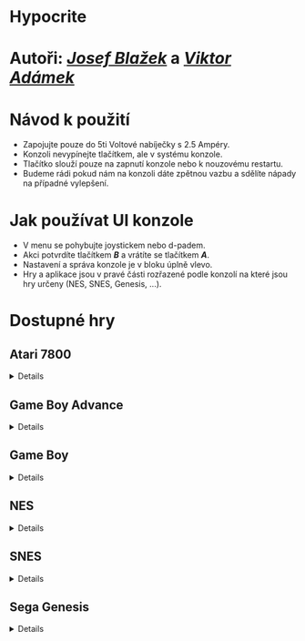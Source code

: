 # Hypocrite

# Autoři: [*Josef Blažek*](mailto:josefblazek004@gymuo.cz?subject=[HypocriteGuide]) a [*Viktor Adámek*](mailto:xadamek@gymuo.cz?subject=[HypocriteGuide])

# Návod k použití

- Zapojujte pouze do 5ti Voltové nabíječky s 2.5 Ampéry.
- Konzoli nevypínejte tlačítkem, ale v systému konzole.
- Tlačítko slouží pouze na zapnutí konzole nebo k nouzovému restartu.
- Budeme rádi pokud nám na konzoli dáte zpětnou vazbu a sdělíte nápady na případné vylepšení.

# Jak používat UI konzole
- V menu se pohybujte joystickem nebo d-padem.
- Akci potvrdíte tlačítkem ***B*** a vrátíte se tlačítkem ***A***.
- Nastavení a správa konzole je v bloku úplně vlevo.
- Hry a aplikace jsou v pravé části rozřazené podle konzolí na které jsou hry určeny (NES, SNES, Genesis, ...).

# Dostupné hry

## Atari 7800

<details>

- Ace of Aces = *simulátor bitev v letadle 1H*
> <img src="https://i.ytimg.com/vi/059zzI6sdxo/hqdefault.jpg" width="40%" height="40%">
- Alian Brigade = *zabij nepřátele 1H*
> <img src="https://www.retrogames.cz/games/1101/A78_01.gif" width="40%" height="40%">
- Asteroids = *znič asteroidy 1H*
> <img src="https://www.retrogames.cz/games/125/A78_02.gif" width="40%" height="40%">
- Baseball = *baseball 1H*
> <img src="http://www.retroplace.com/pics/atari7800/ingames/9741--pete-rose-baseball.png" width="40%" height="40%">
- Basketbrawl = *basketbal 1-2H*
> <img src="https://www.retrogames.cz/games/1370/A78_02.gif" width="40%" height="40%">
- Centipede = *zabij housenku 1-2H*
> <img src="https://www.retrogames.cz/games/137/A78_03.gif" width="40%" height="40%">
- Dig Dug = *zabij všechny příšerky 1-2H*
> <img src="https://www.retrogames.cz/games/012/NES_01.gif" width="40%" height="40%">  
- Dokey Kong Junior = *platformovka 1-2H*
> <img src="https://www.retrogames.cz/games/002/NES_01.gif" width="40%" height="40%"> 
- Galaga = *sestřel nepřátele 1-2H*
> <img src="https://play-lh.googleusercontent.com/6wgqRZPm-mrGSGiScuUfL5qOgSMYHpeA9fLsa4Jah3NYDSUYukDQDAdvoLuDkrz9TMc" width="40%" height="40%"> 
- Ms. Pacman = *pacman 1-2H*
> <img src="https://upload.wikimedia.org/wikipedia/en/thumb/6/6c/Mspacman.png/220px-Mspacman.png" width="40%" height="40%">
- Pole Position = *závodní hra 1H*
> <img src="https://i1.sndcdn.com/artworks-8YnYCB4iazGbr0JZ-ExacBQ-t500x500.jpg" width="40%" height="40%">
  
</details>

## Game Boy Advance

<details>
  
- Doom = *střílečka 1H*
> <img src="https://i.ytimg.com/vi/ME71RF1rCfI/hqdefault.jpg" width="40%" height="40%">
- Doom II = *střílečka 1H*
> <img src="https://i.ytimg.com/vi/zYNo9eApS_o/maxresdefault.jpg" width="40%" height="40%">
- The Legend of Zelda: A Link to the Past & Four swords = *RPG 1H*
> <img src="https://www.retrogames.cz/games/283/SNES_01.gif" width="40%" height="40%">
- The Legend of Zelda: The Minish Cap = *RPG 1H*
> <img src="https://upload.wikimedia.org/wikipedia/en/thumb/b/b8/MinishCap.png/220px-MinishCap.png" width="40%" height="40%">
- Mario & Luigi: Superstar Saga = *RPG 1H*
> <img src="https://upload.wikimedia.org/wikipedia/en/thumb/0/03/MarioAndLuigiSuperstarSagaGBABattle.png/220px-MarioAndLuigiSuperstarSagaGBABattle.png" width="40%" height="40%"> 
- Mario Kart: Super Circuit = *závodní hra 1-2H*
> <img src="http://1.bp.blogspot.com/-2aQPnw
  6uko/Tv66F6-BxqI/AAAAAAAAAms/fr_twzJTSR4/s1600/Mario+Kart+Super+Circuit.jpg" width="40%" height="40%">  
- Pokemon: Emerald Version = *RPG 1H*
> <img src="https://fs-prod-cdn.nintendo-europe.com/media/images/migration/games_7/screenshots/gameboy_advance/pokmon_emerald/pokmon_emerald_8.jpg" width="40%" height="40%"> 
- Pokemon: FireRed Version = *RPG 1H*
> <img src="https://assets.pokemon.com/assets/cms/img/video-games/fireredleafgreen/screenshots/firered_leafgreen_ss1.jpg" width="40%" height="40%">
- Rayman: 10th Anniversary = *platformovka 1H*
> <img src="https://gamefabrique.com/storage/screenshots/ps2/rayman-10th-anniversary-08.png" width="40%" height="40%">
- Super Mario Advance = *platformovka 1H*
> <img src="https://m.media-amazon.com/images/I/51FT1YDAuOL.jpg" width="40%" height="40%">
- Super Mario Advance 2: Super Mario World = *platformovka 1H*
> <img src="https://s.uvlist.net/l/y2006/04/14300.jpg" width="40%" height="40%">
- Super Mario Advance 3: 
  i's Island = *platformovka 1H*
> <img src="https://www.mobygames.com/images/promo/original/1548356150-3554788663.jpg" width="40%" height="40%">
- Super Mario Advance 4: Super Mario Bros 3 = *platformovka 1H*
> <img src="https://upload.wikimedia.org/wikipedia/en/thumb/0/0a/Super_Mario_Advance_4_screenshot.png/220px-Super_Mario_Advance_4_screenshot.png" width="40%" height="40%">
  
</details>

## Game Boy

<details>
  
- Dr. Mario = *zabij viry 1-2H*
> <img src="https://gamefaqs.gamespot.com/a/screen/full/2/3/5/70235.jpg" width="40%" height="40%">
- Final Fantasy Adventure = *RPG 1H*
> <img src="https://i.ytimg.com/vi/di5Vhk3AEUc/hqdefault.jpg" width="40%" height="40%">
- Pokemon: Blue version = *RPG 1H*
> <img src="https://www.retrogames.cz/games/284/GB_01.gif" width="40%" height="40%">
- Pokemon: Red version = *RPG 1H*
> <img src="https://www.retrogames.cz/games/285/GB_00.gif" width="40%" height="40%"> 
- Pokemon: Yellow version = *RPG 1H*
> <img src="https://encrypted-tbn0.gstatic.com/images?q=tbn:ANd9GcSpyq5RDq-jw3k2x2zh8VMemNgOYQhQYFavoiD_SUuSHsLtlwvnvo9MiDScs8h0HsqKG-4&usqp=CAU" width="40%" height="40%">
- Super Mario Land = *platformovka 1H*
> <img src="https://www.retrogames.cz/games/145/GB_01.gif" width="40%" height="40%">
- Super Mario Land 2: 6 Golden Coins = *platformovka 1H*
> <img src="https://www.retrogames.cz/games/146/GB_01.gif" width="40%" height="40%">
- Wario Land: Super Mario Land 3 = *platformovka 1H*
> <img src="https://img.delvenetworks.com/gdX9KjCLT1wmBYosX6fyt0/6BjmXRMDTDYtY3Kbtcd-ds/twm.540x324.jpeg" width="40%" height="40%">
- Wario Land II = *platformovka 1H*
> <img src="https://www.retrogamer.net/wp-content/uploads/2013/10/wario_land_2_gbc_screenshot2.gif" width="40%" height="40%">
  
</details>

## NES

<details>

- Contra = *střílečka 1H*
> <img src="https://www.svetandroida.cz/media/2018/02/NES-hry-Contra.jpg" width="40%" height="40%">
- Kirby's Adventure = *platformovka 1H*
> <img src="https://www.retrogames.cz/games/316/NES_01.gif" width="40%" height="40%">
- Legend of Zelda = *RPG 1H*
> <img src="https://cdn.vox-cdn.com/thumbor/SRhDwS0dV41zu2-WEnxCZ-EjrUw=/1400x1400/filters:format(jpeg)/cdn.vox-cdn.com/uploads/chorus_asset/file/13247741/DpJgQJmU0AAyQFs.jpg" width="40%" height="40%">
- Mega Man 5 = *střílečka 1H*
> <img src="https://emu-russia.net/gdb/nes/Megaman_V_5.png" width="40%" height="40%">
- Metroid = *střílečka 1H*
> <img src="https://www.cdh.cz/galerie/22608-1.jpg" width="40%" height="40%">
- Mike Tyson's Punch-Out!! = *boxovací hra 1H*
> <img src="https://www.everything80spodcast.com/wp-content/uploads/2019/08/mike-tysons-punch-out-tyson-e1507021527866.jpg" width="40%" height="40%">
- Super Mario Bros. = *platformovka 1-2H*
> <img src="https://burzovnisvet.cz/wp-content/uploads/2021/09/super-mario-bros-2.jpg" width="40%" height="40%">
- Super Mario Bros. 2 = *platformovka 1-2H*
> <img src="https://upload.wikimedia.org/wikipedia/en/b/bb/Smb2_comparison.png" width="40%" height="40%">
- Super Mario Bros. 3 = *platformovka 1-2H*
> <img src="https://im.tiscali.cz/games/2021/07/15/1305773-super-mario-bros-3-pc-demo-base_16x9.jpg.1152?1626341373.0" width="40%" height="40%">
- Tetris = *tetris... 1H*
> <img src="https://www.retrogames.cz/games/1030/NES_03.gif" width="40%" height="40%">
- Zelda II - The adventure of Link = *RPG 1H*
> <img src="https://i.ytimg.com/vi/WQuRIrnD2y4/maxresdefault.jpg" width="40%" height="40%">

</details>

## SNES

<details>

- Alien vs Predator = *mlátička 1H*
> <img src="https://i0.wp.com/forgottentreasuresgames.com/wp-content/uploads/2020/12/AVP-SNES-11.gif?fit=350%2C305&ssl=1" width="40%" height="40%">
- Chrono Trigger = *RPG 1H*
> <img src="https://thumbor.forbes.com/thumbor/711x552/https://specials-images.forbesimg.com/imageserve/5e67f54f7d6f2600068f2775/The-teleporter-in-Chrono-Trigger--where-Marle-disappears-/960x0.jpg?fit=scale" width="40%" height="40%">
- Donkey Kong Country = *platformovka 1-2H*
> <img src="https://images.eurogamer.net/2014/usgamer/dkc-spot3.gif/EG11/resize/700x-1/format/jpg/quality/70" width="40%" height="40%">
- EarthBound = *RPG 1H*
> <img src="https://www.retrogames.cz/games/882/SNES_03.gif" width="40%" height="40%">
- Kirby Super Star = *platformovka 1H*
> <img src="https://www.retrogames.cz/games/802/SNES_01.gif" width="40%" height="40%">
- The Legend of Zelda: A Link to the Past = *RPG 1H*
> <img src="https://www.retrogames.cz/games/283/SNES_01.gif" width="40%" height="40%">
- NHL 96 = *hokej 1-2H*
> <img src="https://i.ytimg.com/vi/zHD9nJjWIq0/maxresdefault.jpg" width="40%" height="40%">
- Super Bomberman = *znič bombami nepřítele 1-4H*
> <img src="https://upload.wikimedia.org/wikipedia/en/thumb/b/ba/SNES_Super_Bomberman_%28Battle_Mode%29.png/200px-SNES_Super_Bomberman_%28Battle_Mode%29.png" width="40%" height="40%">
- Super Bomberman 2 = *znič bombami nepřítele 1-4H*
> <img src="https://www.retrogames.cz/games/1365/SNES_01.gif" width="40%" height="40%">
- Super Bomberman 3 = *znič bombami nepřítele 1-4H*
> <img src="https://www.retrogames.cz/games/1426/SNES_01.gif" width="40%" height="40%">
- Super Mario All-Stars = *platformovka 1-2H*
> <img src="https://www.retrogames.cz/games/764/SNES_01.gif" width="40%" height="40%">
- Super Mario Kart = *závodní hra 1-2H*
> <img src="https://i.ytimg.com/vi/AlAmXXNz5ac/hqdefault.jpg" width="40%" height="40%">
- Super Mario RPG: Legend of the Seven stars = *RPG 1H*
> <img src="https://img.delvenetworks.com/gdX9KjCLT1wmBYosX6fyt0/y6xWtauiTyYvr2apjvUgAw/aUL.540x302.jpeg" width="40%" height="40%">
- Super Mario World = *platformovka 1-2H*
> <img src="https://www.retrogames.cz/games/245/SNES_01.gif" width="40%" height="40%">
- Super Mario World 2: Yoshi's Island = *platformovka 1H*
> <img src="https://thehoganreviews.files.wordpress.com/2018/11/yoshis-island-2.jpg?w=994" width="40%" height="40%">
- Super Metroid = *střílečka 1H*
> <img src="https://i.ytimg.com/vi/yB317FOcU0Y/hqdefault.jpg" width="40%" height="40%">
- Super Street Fighter II = *mlátička 1-8H*
> <img src="https://www.retrogames.cz/games/919/SNES_01.gif" width="40%" height="40%">
- Wolfenstein 3-D = *střílečka 1H*
> <img src="https://i.ytimg.com/vi/wRVdtZi0Hgo/hqdefault.jpg" width="40%" height="40%">
  
</details>

## Sega Genesis
<details>
  
- Castlevania: Blood Lines = *mlátička 1H*
> <img src="https://cdn.vox-cdn.com/thumbor/El_3MPWKlY9FRqZwBowhWjJTQVs=/1400x0/filters:no_upscale()/cdn.vox-cdn.com/uploads/chorus_asset/file/10445583/bloodlines1.png" width="40%" height="40%">
- Contra: Hard Corps = *střílečka 1-2H*
> <img src="https://www.retrogames.cz/games/681/Genesis_03.gif" width="40%" height="40%">
- Golden Axe = *mlátička 1-2H*
> <img src="https://www.bestoldgames.net/img/games/golden-axe/golden-axe-05.gif" width="40%" height="40%">
- Michael Jackson's Moonwalker = *mlátička 1-2H*
> <img src="https://i.ytimg.com/vi/-N68qvYFpTA/hqdefault.jpg" width="40%" height="40%">
- Mortal Kombat = *mlátička 1-2H*
> <img src="https://www.retrogames.cz/games/229/Genesis_02.gif" width="40%" height="40%">
- Mortal Kombat II = *mlátička 1-2H*
> <img src="https://www.retrogames.cz/games/229/Genesis_02.gif" width="40%" height="40%">
- Shining Force II = *RPG 1H*
> <img src="https://www.retrogamer.net/wp-content/uploads/2013/10/shiningforce2.jpg" width="40%" height="40%">  
- Shinobi II: Return of the Ninja Master = *mlátička 1H*
> <img src="https://www.gamespot.com/a/uploads/original/gamespot/images/2007/275/reviews/829027-941717_20071003_001.jpg" width="40%" height="40%">
- Sonic & Knuckles = *platformovka 1H*
> <img src="https://classicreload.com/sites/default/files/genesis-sonic-knuckles-sonic2-screenshot.png" width="40%" height="40%">
- Sonic the Hedgehog = *platformovka 1H*
> <img src="https://www.gamespot.com/a/uploads/original/gamespot/images/2006/323/reviews/766781-934134_20061120_002.jpg" width="40%" height="40%">
- Sonic the Hedgehog 2 = *platformovka 1-2H*
> <img src="https://cdn.cloudflare.steamstatic.com/steam/apps/71163/ss_38ed63413c016589dba60eee5ff52b9da36f24ce.1920x1080.jpg?t=1603130365" width="40%" height="40%">
- Sonic the Hedgehog 3 = *platformovka 1-2H*
> <img src="https://www.retrogames.cz/games/350/Genesis_01.gif" width="40%" height="40%">
- Street of Rage 2 = *mlátička 1-2H*
> <img src="https://www.retrogames.cz/games/790/Genesis_01.gif" width="40%" height="40%">
- Teenage Mutant Ninja Turtles: The Hyperstone Heist = *mlátička 1-2H*
> <img src="https://www.cdh.cz/galerie/29777-3.jpg" width="40%" height="40%">
- Ultimate Mortal Kombat 3 = *mlátička 1-8H*
> <img src="https://www.retrogames.cz/games/604/Genesis_01.gif" width="40%" height="40%">
  
</details>
